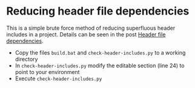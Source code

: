 # Reducing header file dependencies

This is a simple brute force method of reducing superfluous header includes in a project. Details can be seen in the post [Header file dependencies](https://cognitivewaves.wordpress.com/2017/04/14/header-file-dependencies/).

* Copy the files `build.bat` and `check-header-includes.py` to a working directory
* In `check-header-includes.py` modify the editable section (line 24) to point to your environment
* Execute `check-header-includes.py`
